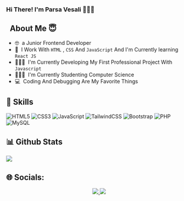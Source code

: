 ### Hi There! I'm Parsa Vesali 🙋🏻‍♂️

## &nbsp; About Me 😇

- 🤓&nbsp; a Junior Frontend Developer 
- 👀&nbsp; I Work With `HTML` , `CSS` And `JavaScript` And I'm Currently learning `React JS` 
- 👨🏻‍💻&nbsp; I'm Currently Developing My First Professional Project With `Javascript`
- 👨🏻‍🎓&nbsp; I'm Currently Studenting Computer Science  
- 💻&nbsp; Coding And Debugging Are My Favorite Things

## 🔧 Skills

<p align="center">
  
  ![HTML5](https://img.shields.io/badge/html5-%23E34F26.svg?style=for-the-badge&logo=html5&logoColor=white)
  ![CSS3](https://img.shields.io/badge/css3-%231572B6.svg?style=for-the-badge&logo=css3&logoColor=white)
  ![JavaScript](https://img.shields.io/badge/javascript-%23323330.svg?style=for-the-badge&logo=javascript&logoColor=%23F7DF1E)
  ![TailwindCSS](https://img.shields.io/badge/tailwindcss-%2338B2AC.svg?style=for-the-badge&logo=tailwind-css&logoColor=white)
  ![Bootstrap](https://img.shields.io/badge/bootstrap-%238511FA.svg?style=for-the-badge&logo=bootstrap&logoColor=white)
  ![PHP](https://img.shields.io/badge/php-%23777BB4.svg?style=for-the-badge&logo=php&logoColor=white)
  ![MySQL](https://img.shields.io/badge/mysql-%2300f.svg?style=for-the-badge&logo=mysql&logoColor=white)
</p>

## 📊 Github Stats

<a href=""> 
  <img src="https://github-readme-stats.vercel.app/api?username=parsa-vesali&show_icons=true&theme=tokyonight" />
</a>


## 🌐 Socials:
<p align="center">
  
<a href="https://t.me/parsa_vesali84/">
<img src="https://img.shields.io/badge/Telegram-@parsa992-blue?style=flat&logo=telegram" />
</a>
  
<a href="https://instagram.com/parsa_vesali_84/">
<img src="https://img.shields.io/badge/instagram-parsa_vesali_84-red?style=flat&logo=instagram" />
</a>


</p>








